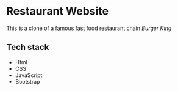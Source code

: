 # Restaurant Website

This is a clone of a famous fast food restaurant chain _Burger King_

## Tech stack
- Html
- CSS
- JavaScript
- Bootstrap
